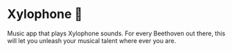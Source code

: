 
# Xylophone 🎹

Music app that plays Xylophone sounds. For every Beethoven out there, this will let you unleash your musical talent where ever you are. 
